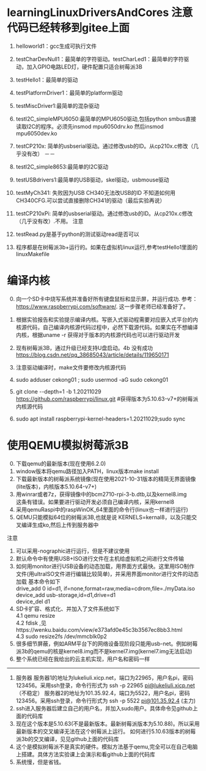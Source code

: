 # learningLinuxDriversAndCores 注意代码已经转移到gitee上面    

1. helloworld1：gcc生成可执行文件
2. testCharDevNull1：最简单的字符驱动。testCharLed1：最简单的字符驱动，加入GPIO电路LED灯，硬件配置只适合树莓派3B
3. testHello1：最简单的驱动
4. testPlatformDriver1：最简单的platform驱动
5. testMiscDriver1:最简单的混杂驱动
6. testI2C_simpleMPU6050:最简单的MPU6050驱动,包括python smbus直接读取I2C的程序。必须先insmod mpu6050drv.ko 然后insmod mpu6050dev.ko
7. testCP210x: 简单的usbserial驱动。通过修改usb的ID。从cp210x.c修改（几乎没有改）
－－

8. testI2C_simple8653:最简单的I2C驱动
9. testUSBdrivers1:最简单的USB驱动，skel驱动，usbmouse驱动
10. testMyCh341: 失败因为USB CH340无法改USB的ID 不知道如何用CH340CFG.可以尝试直接删除CH341的驱动（最后实验再说）   
9. testCP210xPi: 简单的usbserial驱动。通过修改usb的ID。从cp210x.c修改（几乎没有改）.不用。
注意 
1. testRead.py是基于python的测试驱动read是否可以 
2. 程序都是在树莓派3b+运行的。如果在虚拟机linux运行,参考testHello1里面的linuxMakefile 



# 编译内核
0. 向一个SD卡中烧写系统并准备好所有键盘鼠标和显示屏，并运行成功.  参考：https://www.raspberrypi.com/software/. 这一步骤老师已经准备好了。
1. 根据实验报告和实验提示编译内核。写嵌入式驱动程需要对应嵌入式平台的内核源代码，自己编译内核源代码过程中，必然下载源代码。如果实在不想编译内核，根据uname -r 获得对于版本的内核源代码也可以进行驱动开发

101. 现有树莓派3B，通过升级已经支持U盘启动。4b 没有成功 https://blog.csdn.net/qq_38685043/article/details/119650171  
102. 注意驱动编译时，make文件要修改内核源代码
103. sudo adduser cekong01 ; sudo usermod -aG sudo cekong01 
104. git clone  --depth=1 -b 1.20211029 https://github.com/raspberrypi/linux.git #获得版本为5.10.63-v7+的树莓派内核源代码

105. sudo apt install raspberrypi-kernel-headers=1.20211029;sudo sync

# 使用QEMU模拟树莓派3B
0. 下载qemu的最新版本(现在使用6.2.0)  
1. window版本将qemu路径加入PATH，linux版本make install  
2. 下载最新版本的树莓派系统镜像(现在使用2021-10-31版本的精简无界面镜像(lite版本)，内核版本5.10.64-v7+)  
3. 用winrar或者7z，获得镜像中的bcm2710-rpi-3-b.dtb,以及kernel8.img  
   这条有错误。如果要进行驱动开发必须自己编译内核，采用kernel8
4. 采用qemuRaspi中的raspWinOK_64里面的命令行(linux也一样进行运行)
5. QEMU只能模拟64位的树莓派3B,也就是说 KERNELS=kernal8，以及只能交叉编译生成ko,然后上传到服务器中  

注意    
1. 可以采用-nographic进行运行，但是不建议使用    
2. 默认命令中有使用USB+ISO进行文件在主机给虚拟机之间进行文件传输  
3. 如何用monitor进行USB设备的动态加载，用界面方式最快。这里用ISO制作文件(用ultraISO文件进行编辑比较简单)，并采用界面monitor进行文件的动态加载 基本命令如下    
  drive_add 0 id=d1, if=none,format=raw,media=cdrom,file=./myData.iso    
  device_add usb-storage,id=d1,drive=d1  
  device_del d1  
4. SD卡扩容、格式化、并加入了文件系统如下  
4.1  qemu resize  
4.2  fdisk ,见https://wenku.baidu.com/view/e373afd0e45c3b3567ec8bb3.html  
4.3  sudo resize2fs /dev/mmcblk0p2  
5. 很多细节屏蔽，例如ARM平台下的网络设备现阶段只能用usb-net。例如树莓派3b的qemu的核是kernel8.img而不是kernel7.img(kernel7.img无法启动)
6. 整个系统已经在我给出的云主机实现，用户名和密码一样  



-------------------------------------------------------------------------
1. 服务器
服务器1的地址为lukeliuli.xicp.net，端口为22965，用户名pi，密码123456。采用ssh登录，命令行形式为 ssh -p 22965 pi@lukeliuli.xicp.net （不稳定）
服务器2的地址为101.35.92.4，端口为5522，用户名pi，密码123456。采用ssh登录，命令行形式为 ssh -p 5522 pi@101.35.92.4 (主力) 
2. ssh进入服务器后建立自己的用户名，并加入sudo用户。具体命令见github上面的代码库
3. 现在这个版本是5.10.63(不是最新版本。最新树莓派版本为5.10.88)。所以采用最新版本的交叉编译无法在这个树莓派上运行。
   如何进行5.10.63版本的树莓派3b的交叉编译，见见github上面的代码库
4. 这个是模拟树莓派不是真实的硬件。模拟方法基于qemu,完全可以在自己电脑上搭建。具体方法实验课上会演示和看github上面的代码库
5. 系统慢，但是省钱。
